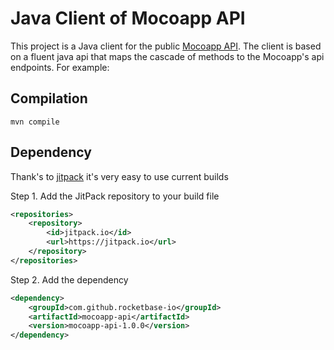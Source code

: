 # Java Client of Mocoapp API

This project is a Java client for the public [Mocoapp API](https://github.com/hundertzehn/mocoapp-api-docs). 
The client is based on a fluent java api that maps the cascade of methods to the Mocoapp's api endpoints. For example:

## Compilation

```shell
mvn compile
```

## Dependency

Thank's to [jitpack](https://jitpack.io/#rocketbase-io/mocoapp-api) it's very easy to use current builds

Step 1. Add the JitPack repository to your build file
```xml
<repositories>
    <repository>
        <id>jitpack.io</id>
        <url>https://jitpack.io</url>
    </repository>
</repositories>
```
Step 2. Add the dependency
```xml
<dependency>
    <groupId>com.github.rocketbase-io</groupId>
    <artifactId>mocoapp-api</artifactId>
    <version>mocoapp-api-1.0.0</version>
</dependency>
```